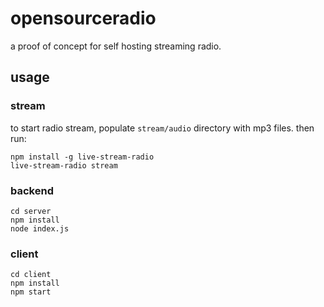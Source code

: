 # opensourceradio

a proof of concept for self hosting streaming radio.

## usage


### stream

to start radio stream, populate `stream/audio` directory with mp3 files. then run:

```
npm install -g live-stream-radio
live-stream-radio stream
```

### backend 

```
cd server
npm install
node index.js
```

### client

```
cd client
npm install
npm start
```
